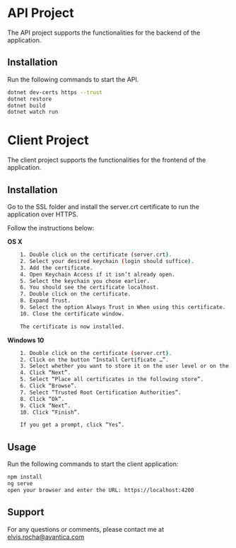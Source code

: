 # API Project
The API project supports the functionalities for the backend of the application.

## Installation

Run the following commands to start the API.

```bash
dotnet dev-certs https --trust
dotnet restore
dotnet build
dotnet watch run
```

# Client Project
The client project supports the functionalities for the frontend of the application.

## Installation

Go to the SSL folder and install the server.crt certificate to run the application over HTTPS.

Follow the instructions below:

**OS X**

```bash
	1. Double click on the certificate (server.crt).
	2. Select your desired keychain (login should suffice).
	3. Add the certificate.
	4. Open Keychain Access if it isn’t already open.
	5. Select the keychain you chose earlier.
	6. You should see the certificate localhost.
	7. Double click on the certificate.
	8. Expand Trust.
	9. Select the option Always Trust in When using this certificate.
	10. Close the certificate window.

	The certificate is now installed.
```

**Windows 10**

```bash
	1. Double click on the certificate (server.crt).
	2. Click on the button “Install Certificate …”.
	3. Select whether you want to store it on the user level or on the machine level.
	4. Click “Next”.
	5. Select “Place all certificates in the following store”.
	6. Click “Browse”.
	7. Select “Trusted Root Certification Authorities”.
	8. Click “Ok”.
	9. Click “Next”.
	10. Click “Finish”.

	If you get a prompt, click “Yes”.
```

## Usage

Run the following commands to start the client application:

```bash
npm install
ng serve
open your browser and enter the URL: https://localhost:4200
```

## Support
For any questions or comments, please contact me at elvis.rocha@avantica.com
